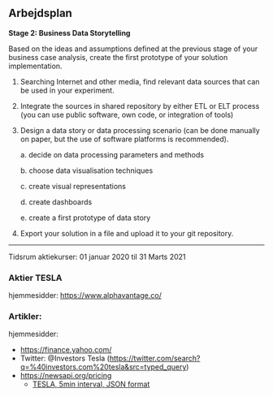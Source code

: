 ## Arbejdsplan

**Stage 2: Business Data Storytelling**

Based on the ideas and assumptions defined at the previous stage of your business case analysis, create the first prototype of your solution implementation.

1. Searching Internet and other media, find relevant data sources that can be used in your experiment.

2. Integrate the sources in shared repository by either ETL or ELT process (you can use public software, own code, or integration of tools)

3. Design a data story or data processing scenario (can be done manually on paper, but the use of software platforms is recommended).

   a. decide on data processing parameters and methods

   b. choose data visualisation techniques

   c. create visual representations

   d. create dashboards

   e. create a first prototype of data story

2. Export your solution in a file and upload it to your git repository.

***

Tidsrum aktiekurser: 01 januar 2020 til 31 Marts 2021

### Aktier **TESLA**

hjemmesidder: https://www.alphavantage.co/


### Artikler:

hjemmesidder: 

* https://finance.yahoo.com/
* Twitter: @Investors Tesla (https://twitter.com/search?q=%40investors.com%20tesla&src=typed_query)
* https://newsapi.org/pricing 
  * [TESLA, 5min interval, JSON format](https://www.alphavantage.co/query?function=TIME_SERIES_INTRADAY&symbol=TELA&interval=5min&apikey=dcfec1f32fa846f98fd8f0849bbcd21d)